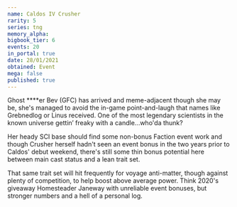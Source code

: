 ```yaml
---
name: Caldos IV Crusher
rarity: 5
series: tng
memory_alpha:
bigbook_tier: 6
events: 20
in_portal: true
date: 28/01/2021
obtained: Event
mega: false
published: true
---
```


Ghost ****er Bev (GFC) has arrived and meme-adjacent though she may be, she's managed to avoid the in-game point-and-laugh that names like Grebnedlog or Linus received. One of the most legendary scientists in the known universe gettin’ freaky with a candle...who'da thunk?

Her heady SCI base should find some non-bonus Faction event work and though Crusher herself hadn't seen an event bonus in the two years prior to Caldos' debut weekend, there's still some thin bonus potential here between main cast status and a lean trait set.

That same trait set will hit frequently for voyage anti-matter, though against plenty of competition, to help boost above average power. Think 2020's giveaway Homesteader Janeway with unreliable event bonuses, but stronger numbers and a hell of a personal log.
